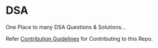 # DSA
One Place to many DSA Questions &amp; Solutions...

Refer [Contribution Guidelines](https://github.com/Aman3786/DSA/blob/main/CONTRIBUTING.md) for Contributing to this Repo.
